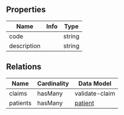 ## Properties
| Name | Info | Type |
| ---- | ---- | ---- |
| code |  | string |
| description |  | string |


## Relations
| Name | Cardinality | Data Model |
| ---- | ----------- | ---------- |
| claims | hasMany | validate-claim |
| patients | hasMany | [patient](../patients/) |

